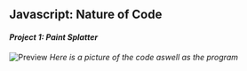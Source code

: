 ## **Javascript: Nature of Code**

#### _Project 1: Paint Splatter_

![Preview](https://github.com/AYJACKSON-ICS4U/AyeshaKhan-KhanAcademyWork/blob/master/Java%20Script/Nature%20of%20Code/Photo/PS.PNG)
*Here is a picture of the code aswell as the program*
